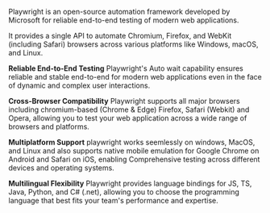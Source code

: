 Playwright is an open-source automation framework developed by Microsoft for reliable end-to-end testing of modern web applications. 

It provides a single API to automate Chromium, Firefox, and WebKit (including Safari) browsers across various platforms like Windows, macOS, and Linux.

**Reliable End-to-End Testing** Playwright's Auto wait capability ensures reliable and stable end-to-end for modern web applications even in the face of dynamic and complex user 
interactions.

**Cross-Browser Compatibility** Playwright supports all major browsers including chromium-based (Chrome & Edge) Firefox, Safari (Webkit) and Opera, allowing you to test your web application
across a wide range of browsers and platforms.

**Multiplatform Support** playwright works seemlessly on windows, MacOS, and Linux and also supports native mobile emulation for Google Chrome on Android and Safari on iOS, enabling
Comprehensive testing across different devices and operating systems.

**Multilingual Flexibility** Playwright provides language bindings for JS, TS, Java, Python, and C# (.net), allowing you to choose the programming language that best fits your team's
performance and expertise.
